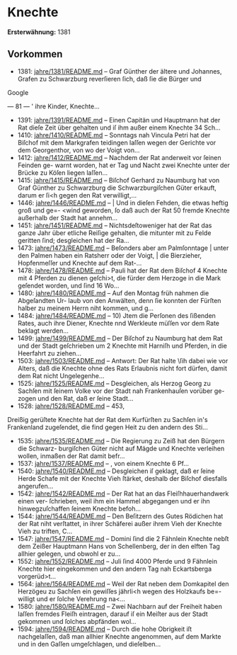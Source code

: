 # Knechte

**Ersterwähnung:** 1381

## Vorkommen
- 1381: [jahre/1381/README.md](../jahre/1381/README.md) – Graf Günther der ältere und Johannes, Grafen zu
Schwarzburg reverſieren ſich, daß ſie die Bürger und

Google


— 81 — '
ihre Kinder, Knechte...
- 1391: [jahre/1391/README.md](../jahre/1391/README.md) – Einen Capitän und Hauptmann hat der Rat dieſe Zeit
über gehalten und iſ ihm außer einem Knechte 34 Sch...
- 1410: [jahre/1410/README.md](../jahre/1410/README.md) – Sonntags nah Vincula Petri hat der Biſchof mit
dem Markgrafen teidingen laſſen wegen der Gerichte vor
dem Georgenthor, von wo der Voigt von...
- 1412: [jahre/1412/README.md](../jahre/1412/README.md) – Nachdem der Rat anderweit vor ſeinen Feinden ge-
warnt worden, hat er Tag und Nacht zwei Knechte unter
der Brücke zu Köſen liegen laſſen...
- 1415: [jahre/1415/README.md](../jahre/1415/README.md) – Biſchof Gerhard zu Naumburg hat von Graf Günther
zu Schwarzburg die Schwarzburgiſchen Güter erkauft,
darum er ſi<h gegen den Rat verwilligt,...
- 1446: [jahre/1446/README.md](../jahre/1446/README.md) – |
Und in dieſen Fehden, die etwas heftig groß und ge=-
\<wind geworden, ſo daß auch der Rat 50 fremde Knechte
außerhalb der Stadt hat annehm...
- 1451: [jahre/1451/README.md](../jahre/1451/README.md) – Nichtsdeſtoweniger hat der Rat das
ganze Jahr über etliche Reiſige gehalten, die mitunter mit
zu Felde geritten ſind; desgleichen hat der Ra...
- 1473: [jahre/1473/README.md](../jahre/1473/README.md) – Beſonders aber am Palmſonntage |
unter den Palmen haben ein Ratsherr oder der Voigt, |
die Bierzieher, Hopfenmeſſer und Knechte auf dem Rat-...
- 1478: [jahre/1478/README.md](../jahre/1478/README.md) – Pauli hat der Rat dem
Biſchof 4 Knechte mit 4 Pferden zu dienen geſchi>t, die
fürder dem Herzoge in die Mark geſendet worden, und
ſind 16 Wo...
- 1480: [jahre/1480/README.md](../jahre/1480/README.md) – Auf den Montag früh nahmen die Abgeſandten Ur-
laub von den Anwälten, denn ſie konnten der Fürſten
halber zu meinem Herrn niht kommen, und g...
- 1484: [jahre/1484/README.md](../jahre/1484/README.md) – 10) Jtem die Perſonen des ſißenden Rates, auch
ihre Diener, Knechte nnd Werkleute müſſen vor dem Rate
beklagt werden...
- 1499: [jahre/1499/README.md](../jahre/1499/README.md) – Der Biſchof zu Naumburg hat dem Rat und der
Stadt geſchrieben um 2 Knechte mit Harniſh und Pferden,
in die Heerfahrt zu ziehen...
- 1503: [jahre/1503/README.md](../jahre/1503/README.md) – Antwort:
Der Rat halte \ſih dabei wie vor Alters, daß die Knechte
ohne des Rats Erlaubnis nicht fort dürfen, damit dem
Rat nicht Ungelegenhe...
- 1525: [jahre/1525/README.md](../jahre/1525/README.md) – Desgleichen, als Herzog Georg zu Sachſen mit ſeinem
Volke vor der Stadt nah Frankenhauſen vorüber ge-
zogen und den Rat, daß er ſeine Stadt...
- 1528: [jahre/1528/README.md](../jahre/1528/README.md) – 453,

Dreißig gerüſtete Knechte hat der Rat dem Kurfürſten
zu Sachſen in's Frankenland zugeſendet, die find gegen
Heit zu den andern des Sti...
- 1535: [jahre/1535/README.md](../jahre/1535/README.md) – Die Regierung zu Zeiß hat den Bürgern die Schwarz-
burgiſchen Güter nicht auf Mägde und Knechte verleihen
wollen, inmaßen der Rat damit befr...
- 1537: [jahre/1537/README.md](../jahre/1537/README.md) – , von einem Knechte 6 Pf...
- 1540: [jahre/1540/README.md](../jahre/1540/README.md) – Desgleichen iſ geklagt, daß er ſeine Herde Schafe
mit der Knechte Vieh ſtärket, deshalb der Biſchof diesfalls
angerufen...
- 1542: [jahre/1542/README.md](../jahre/1542/README.md) – Der Rat hat an das Fleiſhhauerhandwerk einen ver-
ſchrieben, weil ihm ein Hammel abgegangen und er ihn
hinwegzuſchaffen ſeinem Knechte befoh...
- 1544: [jahre/1544/README.md](../jahre/1544/README.md) – Den Beſitzern des Gutes Rödichen hat der Rat niht
verſtattet, in ihrer Schäferei außer ihrem Vieh der Knechte
Vieh zu triften, C...
- 1547: [jahre/1547/README.md](../jahre/1547/README.md) – Domini ſind die
2 Fähnlein Knechte nebſt dem Zeißer Hauptmann Hans
von Schellenberg, der in den elften Tag allhier gelegen,
und obwohl er zu...
- 1552: [jahre/1552/README.md](../jahre/1552/README.md) – Juli ſind 4000 Pferde und 9 Fähnlein
Knechte hier eingekommen und den andern Tag nah
Eckartsberga vorgerüd>t...
- 1564: [jahre/1564/README.md](../jahre/1564/README.md) – Weil der Rat neben dem Domkapitel den Herzögeu
zu Sachſen ein gewiſſes jährli<h wegen des Holzkaufs be=-
willigt und er ſolche Verehrung na<...
- 1580: [jahre/1580/README.md](../jahre/1580/README.md) – Zwei Nachbarn auf der Freiheit haben laſſen fremdes
Fleiſh eintragen, darauf iſ ein Meiſter aus der Stadt
gekommen und ſolches abpfänden wol...
- 1594: [jahre/1594/README.md](../jahre/1594/README.md) – Durch die hohe Obrigkeit iſt nachgelaſſen, daß man
allhier Knechte angenommen, auf dem Markte und in den
Gaſſen umgeſchlagen, und dieſelben...
